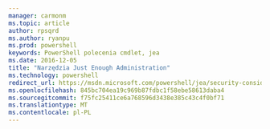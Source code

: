 ```yaml
---
manager: carmonm
ms.topic: article
author: rpsqrd
ms.author: ryanpu
ms.prod: powershell
keywords: PowerShell polecenia cmdlet, jea
ms.date: 2016-12-05
title: "Narzędzia Just Enough Administration"
ms.technology: powershell
redirect_url: https://msdn.microsoft.com/powershell/jea/security-considerations
ms.openlocfilehash: 845bc704ea19c969b87fdbc1f58ebe58613daba4
ms.sourcegitcommit: f75fc25411ce6a768596d3438e385c43c4f0bf71
ms.translationtype: MT
ms.contentlocale: pl-PL
---
```


